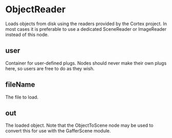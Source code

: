 # ObjectReader

Loads objects from disk using the readers provided by
the Cortex project. In most cases it is preferable to
use a dedicated SceneReader or ImageReader instead of
this node.

## user

 Container for user-defined plugs. Nodes
should never make their own plugs here,
so users are free to do as they wish.

## fileName

 The file to load.

## out

 The loaded object. Note that the ObjectToScene node may
be used to convert this for use with the GafferScene
module.

